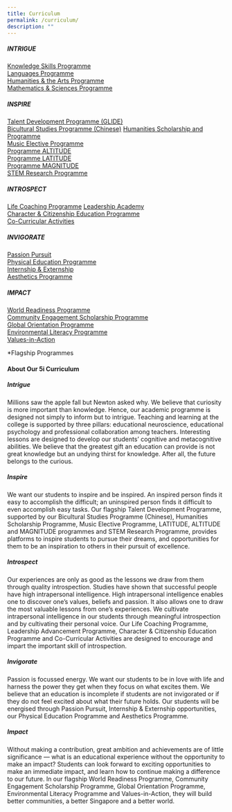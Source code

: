 ```yaml
---
title: Curriculum
permalink: /curriculum/
description: ""
---
```

##### **INTRIGUE**

[Knowledge Skills Programme  
Languages Programme  
Humanities & the Arts Programme  
Mathematics & Sciences Programme](/academic-subjects/academic-subjects/)

##### **INSPIRE**

[Talent Development Programme (GLIDE)](/flagship-programmes/tdp/)  
[Bicultural Studies Programme (Chinese)](/special-programmes/bsp/)
[Humanities Scholarship and Programme](/special-programmes/hsp/)  
[Music Elective Programme](/special-programmes/mep/)  
[Programme ALTITUDE](/special-programmes/Special-Programmes/altitude/)  
[Programme LATITUDE](/special-programmes/Special-Programmes/latitude/)  
[Programme MAGNITUDE](/special-programmes/magnitude/)  
[STEM Research Programme](/special-programmes/stem/)

##### **INTROSPECT**

[Life Coaching Programme](/flagship-programmes/lcp/)
[Leadership Academy](/student-development/leadership/)    
[Character & Citizenship Education Programme
](/student-development/cce/)    
[Co-Curricular Activities](/culture/cca/)

##### **INVIGORATE**

[Passion Pursuit](/flagship-programmes/pp/)    
[Physical Education Programme](/about/staff/pe/)  
[Internship & Externship](/culture/internships/)  
[Aesthetics Programme](/culture/aesthetics/)

##### **IMPACT**

[World Readiness Programme](/flagship-programmes/wrp/)  
[Community Engagement Scholarship Programme](/special-programmes/csp/)   
[Global Orientation Programme](/student-development/go/)    
[Environmental Literacy Programme](/student-development/elp/)  
[Values-in-Action](/student-development/via/)

\*Flagship Programmes


#### About Our 5i Curriculum

##### Intrigue

Millions saw the apple fall but Newton asked why. We believe that curiosity is more important than knowledge. Hence, our academic programme is designed not simply to inform but to intrigue. Teaching and learning at the college is supported by three pillars: educational neuroscience, educational psychology and professional collaboration among teachers. Interesting lessons are designed to develop our students’ cognitive and metacognitive abilities. We believe that the greatest gift an education can provide is not great knowledge but an undying thirst for knowledge. After all, the future belongs to the curious.

##### Inspire

We want our students to inspire and be inspired. An inspired person finds it easy to accomplish the difficult; an uninspired person finds it difficult to even accomplish easy tasks. Our flagship Talent Development Programme, supported by our Bicultural Studies Programme (Chinese), Humanities Scholarship Programme, Music Elective Programme, LATITUDE, ALTITUDE and MAGNITUDE programmes and STEM Research Programme, provides platforms to inspire students to pursue their dreams, and opportunities for them to be an inspiration to others in their pursuit of excellence.

##### Introspect

Our experiences are only as good as the lessons we draw from them through quality introspection. Studies have shown that successful people have high intrapersonal intelligence. High intrapersonal intelligence enables one to discover one’s values, beliefs and passion. It also allows one to draw the most valuable lessons from one’s experiences. We cultivate intrapersonal intelligence in our students through meaningful introspection and by cultivating their personal voice. Our Life Coaching Programme, Leadership Advancement Programme, Character & Citizenship Education Programme and Co-Curricular Activities are designed to encourage and impart the important skill of introspection.

##### Invigorate

Passion is focussed energy. We want our students to be in love with life and harness the power they get when they focus on what excites them. We believe that an education is incomplete if students are not invigorated or if they do not feel excited about what their future holds. Our students will be energised through Passion Pursuit, Internship & Externship opportunities, our Physical Education Programme and Aesthetics Programme.

##### Impact

Without making a contribution, great ambition and achievements are of little significance — what is an educational experience without the opportunity to make an impact? Students can look forward to exciting opportunities to make an immediate impact, and learn how to continue making a difference to our future. In our flagship World Readiness Programme, Community Engagement Scholarship Programme, Global Orientation Programme, Environmental Literacy Programme and Values-in-Action, they will build better communities, a better Singapore and a better world.